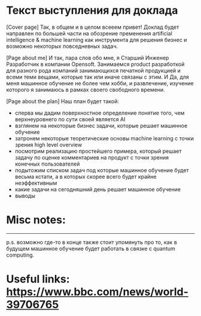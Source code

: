 # Текст выступления для доклада

[Cover page]
Так, в общем и в целом всееем привет!
Доклад будет направлен по большей части на обозрение пременения artificial intelligence & machine learning как инструмента для решения бизнес и возможно некоторых повседневных задач.

[Page about me]
И так, пара слов обо мне, я Старший Инженер Разработчик в компании Opensoft.
Занимаемся product разработкой для разного рода компаний занимающихся печатной продукцией и всеми теми вещами, которые так или иначе связаны с этим.
И Да, для меня машинное обучение не более чем хобби, и развлечение, изучение которого я занимаюсь в рамках своего свободного времени.

[Page about the plan]
Наш план будет такой:
- сперва мы дадим поверхностное определение понятие того, чем верхнеуровнего по сути своей является AI
- взглянем на некоторые бизнес задачи, которые решает машинное обучение
- затронем некоторые теоретические основы machine learning с точки зрения high level overview 
- посмотрим реализацию простейшего примера, который решает задачу по оценке комментариев на продукт с точки зрения конечных пользователей
- подытожим списком задач под которые машинное обучение будет весьма кстати, а в которых скорее всего будет крайне неэффективным
- какие задачи на сегодняшний день решает машинное обучение
- выводы




# Misc notes:
______________________________________________
p.s. возможно где-то в конце также стоит упомянуть про то, как в будущем машинное обучение будет работать в связке с quantum computing.

# Useful links: https://www.bbc.com/news/world-39706765
